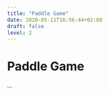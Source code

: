 ```yaml
---
title: "Paddle Game"
date: 2020-05-11T16:56:44+02:00
draft: false
level: 2
---
```


# Paddle Game

...